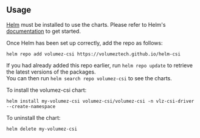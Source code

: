 ## Usage

[Helm](https://helm.sh) must be installed to use the charts.  Please refer to
Helm's [documentation](https://helm.sh/docs) to get started.

Once Helm has been set up correctly, add the repo as follows:

    helm repo add volumez-csi https://volumeztech.github.io/helm-csi

If you had already added this repo earlier, run `helm repo update` to retrieve
the latest versions of the packages.  
You can then run `helm search repo volumez-csi` to see the charts.

To install the volumez-csi chart:

    helm install my-volumez-csi volumez-csi/volumez-csi -n vlz-csi-driver --create-namespace 

To uninstall the chart:

    helm delete my-volumez-csi